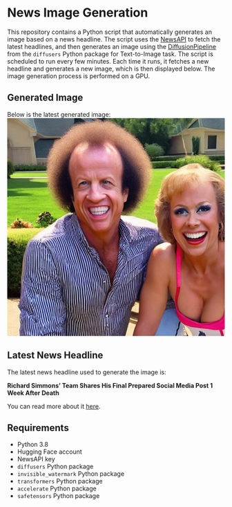 # News Image Generation
This repository contains a Python script that automatically generates an image based on a news headline. The script uses the [NewsAPI](https://newsapi.org/) to fetch the latest headlines, and then generates an image using the [DiffusionPipeline](https://github.com/huggingface/diffusers) from the `diffusers` Python package for Text-to-Image task.
The script is scheduled to run every few minutes. Each time it runs, it fetches a new headline and generates a new image, which is then displayed below. The image generation process is performed on a GPU.

## Generated Image
Below is the latest generated image:
![Generated Image](image.png)

## Latest News Headline
The latest news headline used to generate the image is:

**Richard Simmons’ Team Shares His Final Prepared Social Media Post 1 Week After Death**

You can read more about it [here](https://news.google.com/rss/articles/CBMiZWh0dHBzOi8vZGVhZGxpbmUuY29tLzIwMjQvMDcvcmljaGFyZC1zaW1tb25zLXRlYW0tc2hhcmVzLWZpbmFsLXByZXBhcmVkLXNvY2lhbC1tZWRpYS1wb3N0LTEyMzYwMTY3NjQv0gFpaHR0cHM6Ly9kZWFkbGluZS5jb20vMjAyNC8wNy9yaWNoYXJkLXNpbW1vbnMtdGVhbS1zaGFyZXMtZmluYWwtcHJlcGFyZWQtc29jaWFsLW1lZGlhLXBvc3QtMTIzNjAxNjc2NC9hbXAv?oc=5).

## Requirements
- Python 3.8
- Hugging Face account
- NewsAPI key
- `diffusers` Python package
- `invisible_watermark` Python package
- `transformers` Python package
- `accelerate` Python package
- `safetensors` Python package
